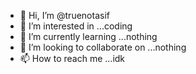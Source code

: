 - 👋 Hi, I’m @truenotasif
- 👀 I’m interested in ...coding
- 🌱 I’m currently learning ...nothing
- 💞️ I’m looking to collaborate on ...nothing
- 📫 How to reach me ...idk

<!---
truenotasif/truenotasif is a ✨ special ✨ repository because its `README.md` (this file) appears on your GitHub profile.
You can click the Preview link to take a look at your changes.
--->
